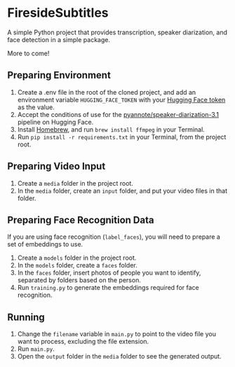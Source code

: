 # FiresideSubtitles

A simple Python project that provides transcription, speaker diarization, and face detection in a simple package.

More to come!

## Preparing Environment

1. Create a .env file in the root of the cloned project, and add an environment variable `HUGGING_FACE_TOKEN` with your [Hugging Face token](https://huggingface.co/docs/hub/security-tokens) as the value.
2. Accept the conditions of use for the [pyannote/speaker-diarization-3.1](https://huggingface.co/pyannote/speaker-diarization-3.1) pipeline on Hugging Face.
3. Install [Homebrew](https://brew.sh), and run `brew install ffmpeg` in your Terminal.
4. Run `pip install -r requirements.txt` in your Terminal, from the project root.

## Preparing Video Input

1. Create a `media` folder in the project root.
2. In the `media` folder, create an `input` folder, and put your video files in that folder.

## Preparing Face Recognition Data

If you are using face recognition (`label_faces`), you will need to prepare a set of embeddings to use.

1. Create a `models` folder in the project root.
2. In the `models` folder, create a `faces` folder.
3. In the `faces` folder, insert photos of people you want to identify, separated by folders based on the person.
4. Run `training.py` to generate the embeddings required for face recognition.

## Running

1. Change the `filename` variable in `main.py` to point to the video file you want to process, excluding the file extension.
2. Run `main.py`.
3. Open the `output` folder in the `media` folder to see the generated output.
